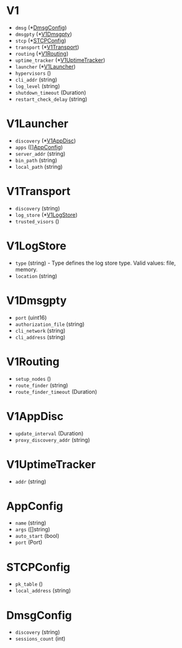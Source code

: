 # V1

- `dmsg` (*[DmsgConfig](#DmsgConfig))
- `dmsgpty` (*[V1Dmsgpty](#V1Dmsgpty))
- `stcp` (*[STCPConfig](#STCPConfig))
- `transport` (*[V1Transport](#V1Transport))
- `routing` (*[V1Routing](#V1Routing))
- `uptime_tracker` (*[V1UptimeTracker](#V1UptimeTracker))
- `launcher` (*[V1Launcher](#V1Launcher))
- `hypervisors` ()
- `cli_addr` (string)
- `log_level` (string)
- `shutdown_timeout` (Duration)
- `restart_check_delay` (string)


# V1Launcher

- `discovery` (*[V1AppDisc](#V1AppDisc))
- `apps` ([][AppConfig](#AppConfig))
- `server_addr` (string)
- `bin_path` (string)
- `local_path` (string)


# V1Transport

- `discovery` (string)
- `log_store` (*[V1LogStore](#V1LogStore))
- `trusted_visors` ()


# V1LogStore

- `type` (string) - Type defines the log store type. Valid values: file, memory.
- `location` (string)


# V1Dmsgpty

- `port` (uint16)
- `authorization_file` (string)
- `cli_network` (string)
- `cli_address` (string)


# V1Routing

- `setup_nodes` ()
- `route_finder` (string)
- `route_finder_timeout` (Duration)


# V1AppDisc

- `update_interval` (Duration)
- `proxy_discovery_addr` (string)


# V1UptimeTracker

- `addr` (string)


# AppConfig

- `name` (string)
- `args` ([]string)
- `auto_start` (bool)
- `port` (Port)


# STCPConfig

- `pk_table` ()
- `local_address` (string)


# DmsgConfig

- `discovery` (string)
- `sessions_count` (int)
